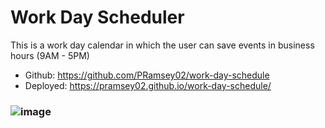 # Work Day Scheduler
This is a work day calendar in which the user can save events in business hours (9AM - 5PM)

- Github: https://github.com/PRamsey02/work-day-schedule
- Deployed: https://pramsey02.github.io/work-day-schedule/
### ![image](https://user-images.githubusercontent.com/113738082/194729236-01aa0acf-c2f6-4fc7-8f7c-dc85ae0a8d9f.png)
